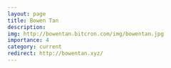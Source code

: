 ```yaml
---
layout: page
title: Bowen Tan
description:
img: http://bowentan.bitcron.com/img/bowentan.jpg
importance: 4
category: current
redirect: http://bowentan.xyz/
---
```

